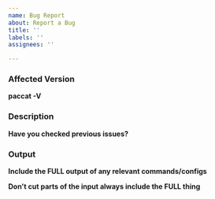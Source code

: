 ```yaml
---
name: Bug Report
about: Report a Bug
title: ''
labels: ''
assignees: ''

---
```


### Affected Version
**paccat -V**

### Description
**Have you checked previous issues?**

### Output
**Include the FULL output of any relevant commands/configs**

**Don't cut parts of the input always include the FULL thing**
```sh

```

